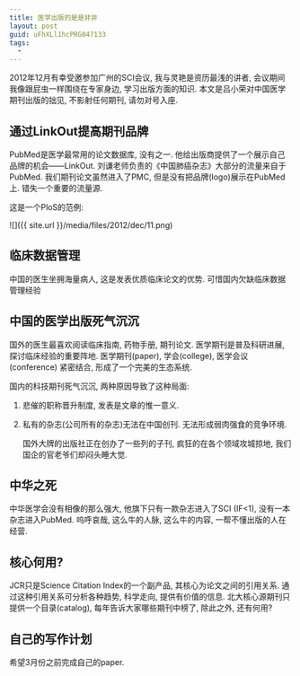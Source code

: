 ```yaml
---
title: 医学出版的是是非非
layout: post
guid: uFhXLl1hcPRG047133
tags:
  - 
---
```


2012年12月有幸受邀参加广州的SCI会议, 我与灵艳是资历最浅的讲者,  会议期间我像跟屁虫一样围绕在专家身边, 学习出版方面的知识. 本文是吕小荣对中国医学期刊出版的拙见, 不影射任何期刊, 请勿对号入座.

## 通过LinkOut提高期刊品牌

PubMed是医学最常用的论文数据库, 没有之一. 他给出版商提供了一个展示自己品牌的机会——LinkOut. 刘谦老师负责的《中国肺癌杂志》大部分的流量来自于PubMed. 我们期刊论文虽然进入了PMC, 但是没有把品牌(logo)展示在PubMed上. 错失一个重要的流量源.

这是一个PloS的范例:

<span class="image-1200">![]({{ site.url }}/media/files/2012/dec/11.png)</span>

## 临床数据管理

中国的医生坐拥海量病人, 这是发表优质临床论文的优势. 可惜国内欠缺临床数据管理经验

## 中国的医学出版死气沉沉 

国外的医生最喜欢阅读临床指南, 药物手册, 期刊论文. 医学期刊是普及科研进展, 探讨临床经验的重要阵地. 医学期刊(paper), 学会(college), 医学会议(conference) 紧密结合, 形成了一个完美的生态系统.

国内的科技期刊死气沉沉,  两种原因导致了这种局面:

1. 悲催的职称晋升制度, 发表是文章的惟一意义.

2. 私有的杂志(公司所有的杂志)无法在中国创刊. 无法形成弱肉强食的竞争环境.

	国外大牌的出版社正在创办了一些列的子刊, 疯狂的在各个领域攻城掠地, 我们国企的官老爷们却闷头睡大觉.

## 中华之死

中华医学会没有相像的那么强大, 他旗下只有一款杂志进入了SCI (IF<1), 没有一本杂志进入PubMed. 呜呼哀哉, 这么牛的人脉, 这么牛的内容, 一帮不懂出版的人在经营.

## 核心何用?

JCR只是Science Citation Index的一个副产品, 其核心为论文之间的引用关系. 通过这种引用关系可分析各种趋势, 科学走向, 提供有价值的信息. 北大核心源期刊只提供一个目录(catalog), 每年告诉大家哪些期刊中榜了, 除此之外, 还有何用?

## 自己的写作计划

希望3月份之前完成自己的paper.